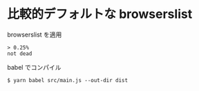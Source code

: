 # 比較的デフォルトな browserslist

browserslist を適用

```
> 0.25%
not dead
```

babel でコンパイル

```
$ yarn babel src/main.js --out-dir dist
```
